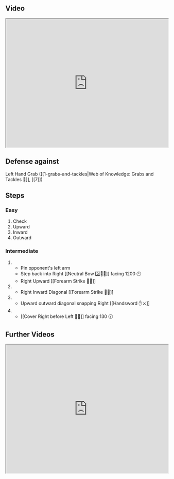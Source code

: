## Video

<iframe src="https://www.youtube.com/embed/bLa7kUt56w8" width="100%" height="400"></iframe>

## Defense against

Left Hand Grab ([[1-grabs-and-tackles|Web of Knowledge: Grabs and Tackles 🤝]], [[7]])
## Steps

### Easy

1. Check
2. Upward
3. Inward
4. Outward

### Intermediate

1. - Pin opponent's left arm
   - Step back into Right [[Neutral Bow 0️⃣🧍‍♂️]] facing 1200 🕛
   - Right Upward [[Forearm Strike 💪💥]]
2. - Right Inward Diagonal [[Forearm Strike 💪💥]]
3. - Upward outward diagonal snapping Right [[Handsword ✋⚔️]]
4. - [[Cover Right before Left 🦶🔄]] facing 130 🕜

## Further Videos

<iframe src="https://www.youtube.com/embed/IXZ6kr4VHQw?start=123&end=138" width="100%" height="400"></iframe>
